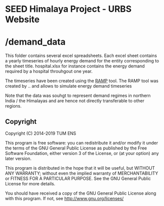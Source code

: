 # SEED Himalaya Project - URBS Website
# /demand_data

This folder contains several excel spreadsheets. Each excel sheet contains a yearly timeseries of hourly energy demand for the entity corresponding to the sheet title. 
hospital.xlsx for instance contains the energy demand required by a hospital throuhgout one year.

The timeseries have been created using the [RAMP](https://ramp.pydata.org) tool. The RAMP tool was created by .. and allows to simulate energy demand timeseries

Note that the data was souhgt to represent demand regimes in northern India / the Himalayas and are hence not directly transferable to other regions.


## Copyright

Copyright (C) 2014-2019  TUM ENS

This program is free software: you can redistribute it and/or modify
it under the terms of the GNU General Public License as published by
the Free Software Foundation, either version 3 of the License, or
(at your option) any later version.

This program is distributed in the hope that it will be useful,
but WITHOUT ANY WARRANTY; without even the implied warranty of
MERCHANTABILITY or FITNESS FOR A PARTICULAR PURPOSE.  See the
GNU General Public License for more details.

You should have received a copy of the GNU General Public License
along with this program.  If not, see <http://www.gnu.org/licenses/>